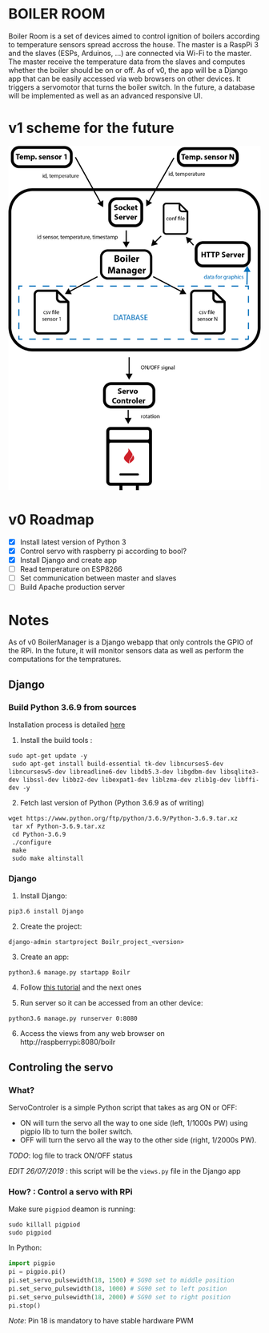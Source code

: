 # BOILER ROOM

Boiler Room is a set of devices aimed to control ignition of boilers according to temperature sensors spread accross the house. 
The master is a RaspPi 3 and the slaves (ESPs, Arduinos, ...) are connected via Wi-Fi to the master.
The master receive the temperature data from the slaves and computes whether the boiler should be on or off.
As of v0, the app will be a Django app that can be easily accessed via web browsers on other devices. It triggers a servomotor that turns the boiler switch.
In the future, a database will be implemented as well as an advanced responsive UI.

# v1 scheme for the future

![Boiler Room Diagram](Boiler-Room-diagram.png)

# v0 Roadmap

- [x] Install latest version of Python 3
- [x] Control servo with raspberry pi according to bool?
- [x] Install Django and create app
- [ ] Read temperature on ESP8266
- [ ] Set communication between master and slaves
- [ ] Build Apache production server

# Notes

As of v0 BoilerManager is a Django webapp that only controls the GPIO of the RPi.
In the future, it will monitor sensors data as well as perform the computations for the tempratures.

## Django

### Build Python 3.6.9 from sources

Installation process is detailed [here](https://github.com/instabot-py/instabot.py/wiki/Installing-Python-3.7-on-Raspberry-Pi)

1. Install the build tools :
```
sudo apt-get update -y
 sudo apt-get install build-essential tk-dev libncurses5-dev libncursesw5-dev libreadline6-dev libdb5.3-dev libgdbm-dev libsqlite3-dev libssl-dev libbz2-dev libexpat1-dev liblzma-dev zlib1g-dev libffi-dev -y
```
2. Fetch last version of Python (Python 3.6.9 as of writing)
```
wget https://www.python.org/ftp/python/3.6.9/Python-3.6.9.tar.xz
 tar xf Python-3.6.9.tar.xz
 cd Python-3.6.9
 ./configure
 make
 sudo make altinstall
```

### Django

1. Install Django:
```
pip3.6 install Django
```

2. Create the project:
```
django-admin startproject Boilr_project_<version>
```

3. Create an app:
```
python3.6 manage.py startapp Boilr
```
4. Follow [this tutorial](https://docs.djangoproject.com/en/2.2/intro/tutorial01/) and the next ones

5. Run server so it can be accessed from an other device:
```
python3.6 manage.py runserver 0:8080
```
6. Access the views from any web browser on http://raspberrypi:8080/boilr

## Controling the servo
### What?

ServoControler is a simple Python script that takes as arg ON or OFF:
- ON will turn the servo all the way to one side (left, 1/1000s PW) using pigpio lib to turn the boiler switch.
- OFF will turn the servo all the way to the other side (right, 1/2000s PW).

*TODO*: log file to track ON/OFF status

*EDIT 26/07/2019* : this script will be the `views.py` file in the Django app

### How? : Control a servo with RPi 

Make sure `pigpiod` deamon is running:
```
sudo killall pigpiod
sudo pigpiod
```
In Python:
```python
import pigpio
pi = pigpio.pi()
pi.set_servo_pulsewidth(18, 1500) # SG90 set to middle position
pi.set_servo_pulsewidth(18, 1000) # SG90 set to left position
pi.set_servo_pulsewidth(18, 2000) # SG90 set to right position
pi.stop()
```
*Note*: Pin 18 is mandatory to have stable hardware PWM

